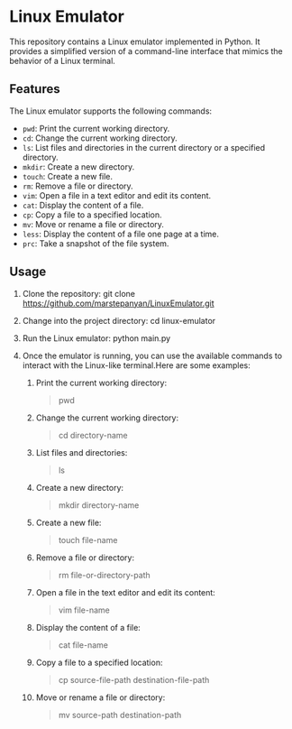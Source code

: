 # Linux Emulator

This repository contains a Linux emulator implemented in Python. 
It provides a simplified version of a command-line interface that mimics the behavior of a Linux terminal.

## Features

The Linux emulator supports the following commands:

- `pwd`: Print the current working directory.
- `cd`: Change the current working directory.
- `ls`: List files and directories in the current directory or a specified directory.
- `mkdir`: Create a new directory.
- `touch`: Create a new file.
- `rm`: Remove a file or directory.
- `vim`: Open a file in a text editor and edit its content.
- `cat`: Display the content of a file.
- `cp`: Copy a file to a specified location.
- `mv`: Move or rename a file or directory.
- `less`: Display the content of a file one page at a time.
- `prc`: Take a snapshot of the file system.

## Usage

1. Clone the repository:
     git clone https://github.com/marstepanyan/LinuxEmulator.git
2. Change into the project directory:
     cd linux-emulator
3. Run the Linux emulator:
     python main.py
4. Once the emulator is running, you can use the available commands to interact with the Linux-like terminal.Here are some examples:

   1. Print the current working directory:
        > pwd
   2. Change the current working directory: 
        > cd directory-name
   3. List files and directories:
        > ls
   4. Create a new directory:
        > mkdir directory-name
   5. Create a new file:
        > touch file-name
   6. Remove a file or directory:
        > rm file-or-directory-path
   7. Open a file in the text editor and edit its content:
        > vim file-name
   8. Display the content of a file:
        > cat file-name
   9. Copy a file to a specified location:
        > cp source-file-path destination-file-path
   10. Move or rename a file or directory:
        > mv source-path destination-path

